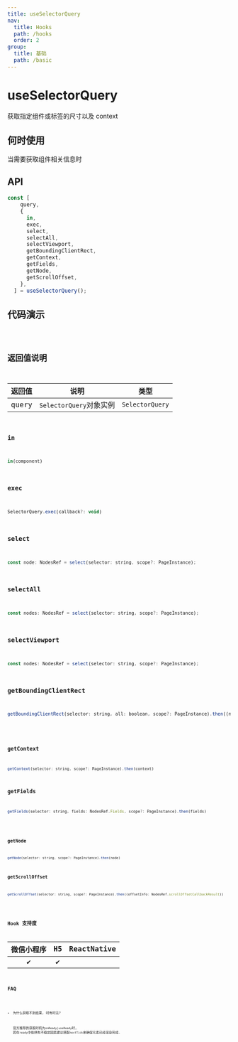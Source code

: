 ```yaml
---
title: useSelectorQuery
nav:
  title: Hooks
  path: /hooks
  order: 2
group:
  title: 基础
  path: /basic
---
```


# useSelectorQuery

获取指定组件或标签的尺寸以及 context

## 何时使用

当需要获取组件相关信息时

## API

```jsx | pure
const [
    query,
    {
      in,
      exec,
      select,
      selectAll,
      selectViewport,
      getBoundingClientRect,
      getContext,
      getFields,
      getNode,
      getScrollOffset,
    },
  ] = useSelectorQuery();
```

## 代码演示

<code src="@pages/useSelectorQuery" />

## 返回值说明

| 返回值 | 说明                    | 类型            |
| ------ | ----------------------- | --------------- |
| query  | `SelectorQuery`对象实例 | `SelectorQuery` |

### in

```javascript
in(component)
```

### exec

```javascript
SelectorQuery.exec(callback?: void)
```

### select

```javascript
const node: NodesRef = select(selector: string, scope?: PageInstance);
```

### selectAll

```javascript
const nodes: NodesRef = select(selector: string, scope?: PageInstance);
```

### selectViewport

```javascript
const nodes: NodesRef = select(selector: string, scope?: PageInstance);
```

### getBoundingClientRect

```javascript
getBoundingClientRect(selector: string, all: boolean, scope?: PageInstance).then((nodes: NodesRef.boundingClientRectCallbackResult) => void)
```

<code src="@pages/useSelectorQuery/getBoundingClientRect" />

### getContext

```javascript
getContext(selector: string, scope?: PageInstance).then(context)
```

### getFields

```javascript
getFields(selector: string, fields: NodesRef.Fields, scope?: PageInstance).then(fields)
```

<code src="@pages/useSelectorQuery/getFields" />

### getNode

```javascript
getNode(selector: string, scope?: PageInstance).then(node)
```

### getScrollOffset

```javascript
getScrollOffset(selector: string, scope?: PageInstance).then((offsetInfo: NodesRef.scrollOffsetCallbackResult))
```

<code src="@pages/useSelectorQuery/getScrollOffset" />

## Hook 支持度

| 微信小程序 | H5  | ReactNative |
| :--------: | :-: | :---------: |
|     ✔️     | ✔️  |             |

## FAQ

- 为什么获取不到结果, 时有时无?

  官方推荐的获取时机为`onReady|useReady`时, 若在`ready`中依然有不稳定因素建议搭配`nextTick`来确保元素已经渲染完成.
